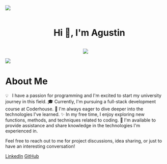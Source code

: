 <img src="https://user-images.githubusercontent.com/73097560/115834477-dbab4500-a447-11eb-908a-139a6edaec5c.gif">

<div id="user-content-toc">
  <ul align="center">
    <summary><h1 style="display: inline-block">Hi 👋, I'm Agustin</h1></summary>
  </ul>
</div>

<p align="center">
  <a href="https://github.com/DenverCoder1/readme-typing-svg"><img src="https://readme-typing-svg.herokuapp.com?font=Time+New+Roman&color=cyan&size=25&center=true&vCenter=true&width=600&height=100&lines=Web+developer;Full+Stack+MERN;MongoDB;ExpressJS;ReactJS;NodeJS"></a>
</p>

<img src="https://user-images.githubusercontent.com/73097560/115834477-dbab4500-a447-11eb-908a-139a6edaec5c.gif">

# About Me

💡 &nbsp; I have a passion for programming and I'm excited to start my university journey in this field.
🎓 Currently, I'm pursuing a full-stack development course at Coderhouse.
🌱 I'm always eager to dive deeper into the technologies I've learned.
✨ In my free time, I enjoy exploring new functions, methods, and techniques related to coding.
💬 I'm available to provide assistance and share knowledge in the technologies I'm experienced in.

Feel free to reach out to me for project discussions, idea sharing, or just to have an interesting conversation!

[LinkedIn](https://www.linkedin.com/in/your_profile)
[GitHub](https://github.com/your_username)

